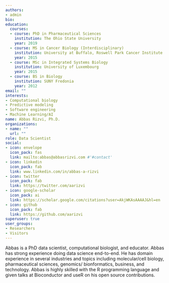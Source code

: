 ```yaml
---
authors:
- admin
bio: 
education:
  courses:
  - course: PhD in Pharmaceutical Sciences
    institution: The Ohio State University
    year: 2019
  - course: MS in Cancer Biology (Interdisciplinary)
    institution: University at Buffalo, Roswell Park Cancer Institute
    year: 2015
  - course: MSc in Integrated Systems Biology
    institution: University of Luxembourg
    year: 2015
  - course: BS in Biology
    institution: SUNY Fredonia
    year: 2012
email: ""
interests:
- Computational biology
- Predictive modeling
- Software engineering
- Machine Learning/AI
name: Abbas Rizvi, Ph.D.
organizations:
- name: ""
  url: ""
role: Data Scientist
social:
- icon: envelope
  icon_pack: fas
  link: mailto:abbas@abbasrizvi.com #'#contact'
- icon: linkedin
  icon_pack: fab
  link: www.linkedin.com/in/abbas-a-rizvi
- icon: twitter
  icon_pack: fab
  link: https://twitter.com/aarizvi
- icon: google-scholar
  icon_pack: ai
  link: https://scholar.google.com/citations?user=AkjWKAsAAAAJ&hl=en
- icon: github
  icon_pack: fab
  link: https://github.com/aarizvi
superuser: true
user_groups:
- Researchers
- Visitors
---
```


Abbas is a PhD data scientist, computational biologist, and educator. Abbas has strong experience doing data science end-to-end. He has domain experience in several industries  and topics including molecular/cell biology, pharmaceutical sciences, genomics/
bionformatics, business, and technology. Abbas is highly skilled with the R programming language and given talks at Bioconductor and useR on his open source contributions. 




